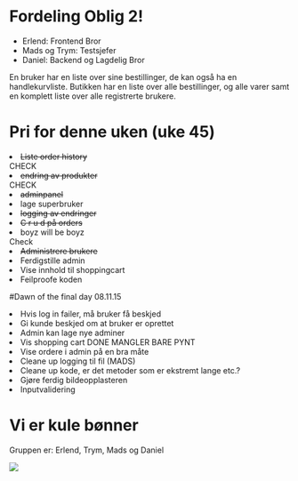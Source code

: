 # Fordeling Oblig 2!

<ul>
<li>Erlend: Frontend Bror</li>
<li>Mads og Trym: Testsjefer</li>
<li>Daniel: Backend og Lagdelig Bror</li>
</ul>


En bruker har en liste over sine bestillinger, de kan også ha en handlekurvliste. Butikken har en liste over alle bestillinger, og alle varer samt en komplett liste over alle registrerte brukere.

# Pri for denne uken (uke 45)

<li><del>Liste order history</del></li>CHECK
<li><del>endring av produkter</del></li>CHECK
<li><del>adminpanel</del></li>
<li>lage superbruker</li>
<li><del>logging av endringer</del></li>
<li><del>C r u d på orders</del></li>
<li>boyz will be boyz</li>Check
<li><del>Administrere brukere</del></li>
<li>Ferdigstille admin</li>
<li>Vise innhold til shoppingcart</li>
<li>Feilproofe koden</li>

#Dawn of the final day 08.11.15

<li>Hvis log in failer, må bruker få beskjed</li>
<li>Gi kunde beskjed om at bruker er oprettet</li>
<li>Admin kan lage nye adminer</li>
<li>Vis shopping cart DONE MANGLER BARE PYNT</li>
<li>Vise ordere i admin på en bra måte</li>
<li>Cleane up logging til fil (MADS)</li>
<li>Cleane up kode, er det metoder som er ekstremt lange etc.?</li>
<li>Gjøre ferdig bildeopplasteren</li>
<li>Inputvalidering</li>



# Vi er kule bønner

Gruppen er: Erlend, Trym, Mads og Daniel

![](http://i.imgur.com/WE9rD1U.png)
